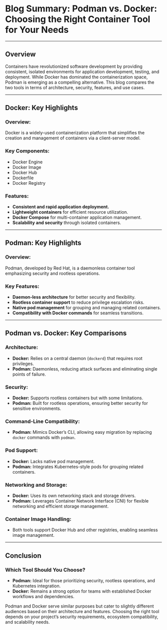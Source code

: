 # Blog Summary: Podman vs. Docker: Choosing the Right Container Tool for Your Needs

---

## **Overview**
Containers have revolutionized software development by providing consistent, isolated environments for application development, testing, and deployment. While Docker has dominated the containerization space, Podman is emerging as a compelling alternative. This blog compares the two tools in terms of architecture, security, features, and use cases.

---

## **Docker: Key Highlights**

### **Overview:**
Docker is a widely-used containerization platform that simplifies the creation and management of containers via a client-server model.

### **Key Components:**
- Docker Engine
- Docker Image
- Docker Hub
- Dockerfile
- Docker Registry

### **Features:**
- **Consistent and rapid application deployment.**  
- **Lightweight containers** for efficient resource utilization.  
- **Docker Compose** for multi-container application management.  
- **Scalability and security** through isolated containers.  

---

## **Podman: Key Highlights**

### **Overview:**
Podman, developed by Red Hat, is a daemonless container tool emphasizing security and rootless operations.

### **Key Features:**
- **Daemon-less architecture** for better security and flexibility.  
- **Rootless container support** to reduce privilege escalation risks.  
- **Native pod management** for grouping and managing related containers.  
- **Compatibility with Docker commands** for seamless transitions.  

---

## **Podman vs. Docker: Key Comparisons**

### **Architecture:**
- **Docker:** Relies on a central daemon (`dockerd`) that requires root privileges.  
- **Podman:** Daemonless, reducing attack surfaces and eliminating single points of failure.  

### **Security:**
- **Docker:** Supports rootless containers but with some limitations.  
- **Podman:** Built for rootless operations, ensuring better security for sensitive environments.  

### **Command-Line Compatibility:**
- **Podman:** Mimics Docker’s CLI, allowing easy migration by replacing `docker` commands with `podman`.  

### **Pod Support:**
- **Docker:** Lacks native pod management.  
- **Podman:** Integrates Kubernetes-style pods for grouping related containers.  

### **Networking and Storage:**
- **Docker:** Uses its own networking stack and storage drivers.  
- **Podman:** Leverages Container Network Interface (CNI) for flexible networking and efficient storage management.  

### **Container Image Handling:**
- Both tools support Docker Hub and other registries, enabling seamless image management.  

---

## **Conclusion**

### **Which Tool Should You Choose?**
- **Podman:** Ideal for those prioritizing security, rootless operations, and Kubernetes integration.  
- **Docker:** Remains a strong option for teams with established Docker workflows and dependencies.  

Podman and Docker serve similar purposes but cater to slightly different audiences based on their architecture and features. Choosing the right tool depends on your project’s security requirements, ecosystem compatibility, and scalability needs.
